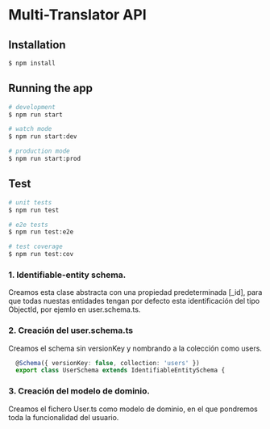 # Multi-Translator API

## Installation

```bash
$ npm install
```

## Running the app

```bash
# development
$ npm run start

# watch mode
$ npm run start:dev

# production mode
$ npm run start:prod
```

## Test

```bash
# unit tests
$ npm run test

# e2e tests
$ npm run test:e2e

# test coverage
$ npm run test:cov
```

### 1. Identifiable-entity schema.
Creamos esta clase abstracta con una propiedad predeterminada [_id], para que todas nuestas entidades tengan por defecto esta identificación del tipo ObjectId, por ejemlo en user.schema.ts.

### 2. Creación del user.schema.ts
Creamos el schema sin versionKey y nombrando a la colección como users.
```ts
  @Schema({ versionKey: false, collection: 'users' })
  export class UserSchema extends IdentifiableEntitySchema {
```

### 3. Creación del modelo de dominio.
Creamos el fichero User.ts como modelo de dominio, en el que pondremos toda la funcionalidad del usuario.
